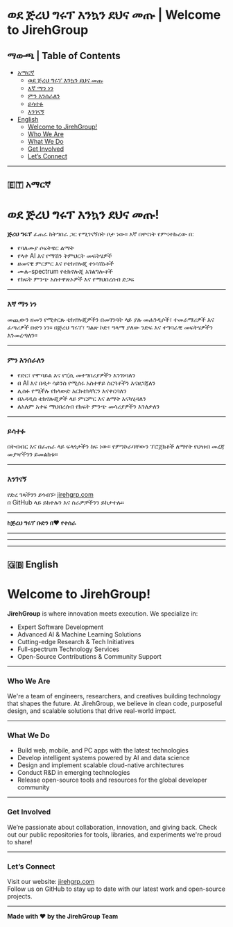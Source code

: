 # ወደ ጅረህ ግሩፕ እንኳን ደህና መጡ | Welcome to JirehGroup

## ማውጫ | Table of Contents
- [አማርኛ](#-አማርኛ)
  - [ወደ ጅረህ ግሩፕ እንኳን ደህና መጡ](#ወደ-ጅረህ-ግሩፕ-እንኳን-ደህና-መጡ)
  - [እኛ ማን ነን](#እኛ-ማን-ነን)
  - [ምን እንሰራለን](#ምን-እንሰራለን)
  - [ይሳተፉ](#ይሳተፉ)
  - [እንገናኝ](#እንገናኝ)
- [English](#-english)
  - [Welcome to JirehGroup!](#welcome-to-jirehgroup)
  - [Who We Are](#who-we-are)
  - [What We Do](#what-we-do)
  - [Get Involved](#get-involved)
  - [Let’s Connect](#lets-connect)

---

## 🇪🇹 አማርኛ

# ወደ ጅረህ ግሩፕ እንኳን ደህና መጡ!

**ጅረህ ግሩፕ** ፈጠራ ከትግበራ ጋር የሚገናኝበት ቦታ ነው። እኛ በዋናነት የምናተኩረው በ:

- የባለሙያ ሶፍትዌር ልማት  
- የላቀ AI እና የማሽን ትምህርት መፍትሄዎች  
- ዘመናዊ ምርምር እና የቴክኖሎጂ ተነሳሽነቶች  
- ሙሉ-spectrum የቴክኖሎጂ አገልግሎቶች  
- የክፍት ምንጭ አስተዋጽኦዎች እና የማህበረሰብ ድጋፍ  

---

### እኛ ማን ነን  
መጪውን ዘመን የሚቀርጹ ቴክኖሎጂዎችን በመገንባት ላይ ያሉ መሐንዲሶች፣ ተመራማሪዎች እና ፈጣሪዎች ቡድን ነን። በጅረህ ግሩፕ፣ ግልጽ ኮድ፣ ዓላማ ያለው ንድፍ እና ተግባራዊ መፍትሄዎችን እንመረጣለን።

---

### ምን እንሰራለን  
- የድር፣ የሞባይል እና የፒሲ መተግበሪያዎችን እንገነባለን  
- በ AI እና በዳታ ሳይንስ የሚሰሩ አስተዋይ ስርዓቶችን እናዘጋጃለን  
- ሊሰፉ የሚችሉ የክላውድ አርክቴክቸርን እናቀርባለን  
- በአዳዲስ ቴክኖሎጂዎች ላይ ምርምር እና ልማት እናካሂዳለን  
- ለአለም አቀፍ ማህበረሰብ የክፍት ምንጭ መሳሪያዎችን እንለቃለን  

---

### ይሳተፉ  
በትብብር እና በፈጠራ ላይ ፍላጎታችን ከፍ ነው። የምንኮራባቸውን ፕሮጀክቶች ለማየት የህዝብ መረጃ መያዣችንን ይመልከቱ።

---

### እንገናኝ  
የድረ ገጻችንን ይጎብኙ፡ [jirehgrp.com](https://jirehgrp.com)  
በ GitHub ላይ ይከተሉን እና ስራዎቻችንን ይከታተሉ።

---

**ከጅረህ ግሩፕ ቡድን በ❤️ የተሰራ**

---

---

---

## 🇬🇧 English

# Welcome to JirehGroup!

**JirehGroup** is where innovation meets execution. We specialize in:

- Expert Software Development  
- Advanced AI & Machine Learning Solutions  
- Cutting-edge Research & Tech Initiatives  
- Full-spectrum Technology Services  
- Open-Source Contributions & Community Support  

---

### Who We Are  
We're a team of engineers, researchers, and creatives building technology that shapes the future. At JirehGroup, we believe in clean code, purposeful design, and scalable solutions that drive real-world impact.

---

### What We Do  
- Build web, mobile, and PC apps with the latest technologies  
- Develop intelligent systems powered by AI and data science  
- Design and implement scalable cloud-native architectures  
- Conduct R&D in emerging technologies  
- Release open-source tools and resources for the global developer community

---

### Get Involved  
We’re passionate about collaboration, innovation, and giving back. Check out our public repositories for tools, libraries, and experiments we're proud to share!

---

### Let’s Connect  
Visit our website: [jirehgrp.com](https://jirehgrp.com)  
Follow us on GitHub to stay up to date with our latest work and open-source projects.

---

**Made with ❤️ by the JirehGroup Team**
